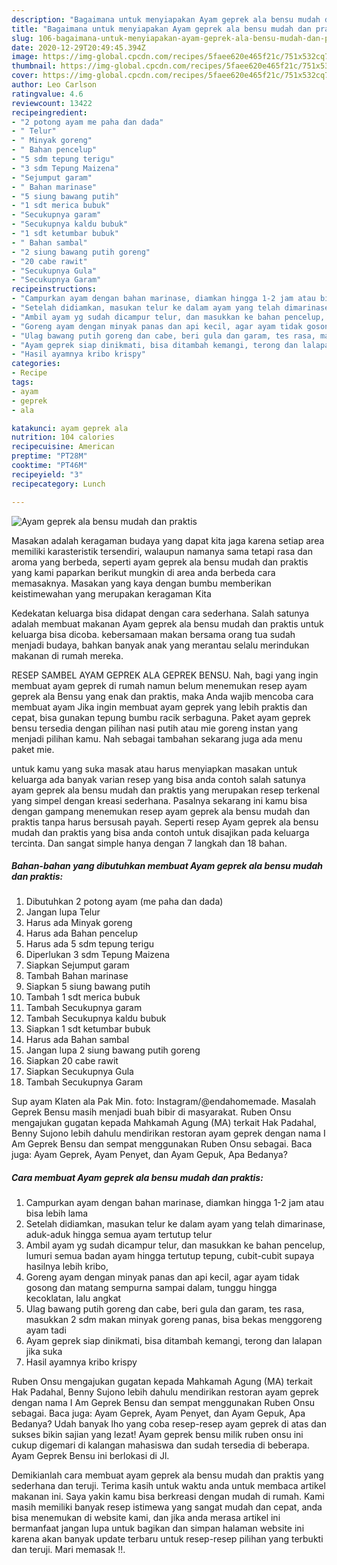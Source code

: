 ```yaml
---
description: "Bagaimana untuk menyiapakan Ayam geprek ala bensu mudah dan praktis minggu ini"
title: "Bagaimana untuk menyiapakan Ayam geprek ala bensu mudah dan praktis minggu ini"
slug: 106-bagaimana-untuk-menyiapakan-ayam-geprek-ala-bensu-mudah-dan-praktis-minggu-ini
date: 2020-12-29T20:49:45.394Z
image: https://img-global.cpcdn.com/recipes/5faee620e465f21c/751x532cq70/ayam-geprek-ala-bensu-mudah-dan-praktis-foto-resep-utama.jpg
thumbnail: https://img-global.cpcdn.com/recipes/5faee620e465f21c/751x532cq70/ayam-geprek-ala-bensu-mudah-dan-praktis-foto-resep-utama.jpg
cover: https://img-global.cpcdn.com/recipes/5faee620e465f21c/751x532cq70/ayam-geprek-ala-bensu-mudah-dan-praktis-foto-resep-utama.jpg
author: Leo Carlson
ratingvalue: 4.6
reviewcount: 13422
recipeingredient:
- "2 potong ayam me paha dan dada"
- " Telur"
- " Minyak goreng"
- " Bahan pencelup"
- "5 sdm tepung terigu"
- "3 sdm Tepung Maizena"
- "Sejumput garam"
- " Bahan marinase"
- "5 siung bawang putih"
- "1 sdt merica bubuk"
- "Secukupnya garam"
- "Secukupnya kaldu bubuk"
- "1 sdt ketumbar bubuk"
- " Bahan sambal"
- "2 siung bawang putih goreng"
- "20 cabe rawit"
- "Secukupnya Gula"
- "Secukupnya Garam"
recipeinstructions:
- "Campurkan ayam dengan bahan marinase, diamkan hingga 1-2 jam atau bisa lebih lama"
- "Setelah didiamkan, masukan telur ke dalam ayam yang telah dimarinase, aduk-aduk hingga semua ayam tertutup telur"
- "Ambil ayam yg sudah dicampur telur, dan masukkan ke bahan pencelup, lumuri semua badan ayam hingga tertutup tepung, cubit-cubit supaya hasilnya lebih kribo,"
- "Goreng ayam dengan minyak panas dan api kecil, agar ayam tidak gosong dan matang sempurna sampai dalam, tunggu hingga kecoklatan, lalu angkat"
- "Ulag bawang putih goreng dan cabe, beri gula dan garam, tes rasa, masukkan 2 sdm makan minyak goreng panas, bisa bekas menggoreng ayam tadi"
- "Ayam geprek siap dinikmati, bisa ditambah kemangi, terong dan lalapan jika suka"
- "Hasil ayamnya kribo krispy"
categories:
- Recipe
tags:
- ayam
- geprek
- ala

katakunci: ayam geprek ala 
nutrition: 104 calories
recipecuisine: American
preptime: "PT28M"
cooktime: "PT46M"
recipeyield: "3"
recipecategory: Lunch

---
```



![Ayam geprek ala bensu mudah dan praktis](https://img-global.cpcdn.com/recipes/5faee620e465f21c/751x532cq70/ayam-geprek-ala-bensu-mudah-dan-praktis-foto-resep-utama.jpg)

Masakan adalah keragaman budaya yang dapat kita jaga karena setiap area memiliki karasteristik tersendiri, walaupun namanya sama tetapi rasa dan aroma yang berbeda, seperti ayam geprek ala bensu mudah dan praktis yang kami paparkan berikut mungkin di area anda berbeda cara memasaknya. Masakan yang kaya dengan bumbu memberikan keistimewahan yang merupakan keragaman Kita

Kedekatan keluarga bisa didapat dengan cara sederhana. Salah satunya adalah membuat makanan Ayam geprek ala bensu mudah dan praktis untuk keluarga bisa dicoba. kebersamaan makan bersama orang tua sudah menjadi budaya, bahkan banyak anak yang merantau selalu merindukan makanan di rumah mereka.

RESEP SAMBEL AYAM GEPREK ALA GEPREK BENSU. Nah, bagi yang ingin membuat ayam geprek di rumah namun belum menemukan resep ayam geprek ala Bensu yang enak dan praktis, maka Anda wajib mencoba cara membuat ayam Jika ingin membuat ayam geprek yang lebih praktis dan cepat, bisa gunakan tepung bumbu racik serbaguna. Paket ayam geprek bensu tersedia dengan pilihan nasi putih atau mie goreng instan yang menjadi pilihan kamu. Nah sebagai tambahan sekarang juga ada menu paket mie.

untuk kamu yang suka masak atau harus menyiapkan masakan untuk keluarga ada banyak varian resep yang bisa anda contoh salah satunya ayam geprek ala bensu mudah dan praktis yang merupakan resep terkenal yang simpel dengan kreasi sederhana. Pasalnya sekarang ini kamu bisa dengan gampang menemukan resep ayam geprek ala bensu mudah dan praktis tanpa harus bersusah payah.
Seperti resep Ayam geprek ala bensu mudah dan praktis yang bisa anda contoh untuk disajikan pada keluarga tercinta. Dan sangat simple hanya dengan 7 langkah dan 18 bahan.


<!--inarticleads1-->

##### Bahan-bahan yang dibutuhkan membuat Ayam geprek ala bensu mudah dan praktis:

1. Dibutuhkan 2 potong ayam (me paha dan dada)
1. Jangan lupa  Telur
1. Harus ada  Minyak goreng
1. Harus ada  Bahan pencelup
1. Harus ada 5 sdm tepung terigu
1. Diperlukan 3 sdm Tepung Maizena
1. Siapkan Sejumput garam
1. Tambah  Bahan marinase
1. Siapkan 5 siung bawang putih
1. Tambah 1 sdt merica bubuk
1. Tambah Secukupnya garam
1. Tambah Secukupnya kaldu bubuk
1. Siapkan 1 sdt ketumbar bubuk
1. Harus ada  Bahan sambal
1. Jangan lupa 2 siung bawang putih goreng
1. Siapkan 20 cabe rawit
1. Siapkan Secukupnya Gula
1. Tambah Secukupnya Garam


Sup ayam Klaten ala Pak Min. foto: Instagram/@endahomemade. Masalah Geprek Bensu masih menjadi buah bibir di masyarakat. Ruben Onsu mengajukan gugatan kepada Mahkamah Agung (MA) terkait Hak Padahal, Benny Sujono lebih dahulu mendirikan restoran ayam geprek dengan nama I Am Geprek Bensu dan sempat menggunakan Ruben Onsu sebagai. Baca juga: Ayam Geprek, Ayam Penyet, dan Ayam Gepuk, Apa Bedanya? 

<!--inarticleads2-->

##### Cara membuat  Ayam geprek ala bensu mudah dan praktis:

1. Campurkan ayam dengan bahan marinase, diamkan hingga 1-2 jam atau bisa lebih lama
1. Setelah didiamkan, masukan telur ke dalam ayam yang telah dimarinase, aduk-aduk hingga semua ayam tertutup telur
1. Ambil ayam yg sudah dicampur telur, dan masukkan ke bahan pencelup, lumuri semua badan ayam hingga tertutup tepung, cubit-cubit supaya hasilnya lebih kribo,
1. Goreng ayam dengan minyak panas dan api kecil, agar ayam tidak gosong dan matang sempurna sampai dalam, tunggu hingga kecoklatan, lalu angkat
1. Ulag bawang putih goreng dan cabe, beri gula dan garam, tes rasa, masukkan 2 sdm makan minyak goreng panas, bisa bekas menggoreng ayam tadi
1. Ayam geprek siap dinikmati, bisa ditambah kemangi, terong dan lalapan jika suka
1. Hasil ayamnya kribo krispy


Ruben Onsu mengajukan gugatan kepada Mahkamah Agung (MA) terkait Hak Padahal, Benny Sujono lebih dahulu mendirikan restoran ayam geprek dengan nama I Am Geprek Bensu dan sempat menggunakan Ruben Onsu sebagai. Baca juga: Ayam Geprek, Ayam Penyet, dan Ayam Gepuk, Apa Bedanya? Udah banyak lho yang coba resep-resep ayam geprek di atas dan sukses bikin sajian yang lezat! Ayam geprek bensu milik ruben onsu ini cukup digemari di kalangan mahasiswa dan sudah tersedia di beberapa. Ayam Geprek Bensu ini berlokasi di Jl. 

Demikianlah cara membuat ayam geprek ala bensu mudah dan praktis yang sederhana dan teruji. Terima kasih untuk waktu anda untuk membaca artikel makanan ini. Saya yakin kamu bisa berkreasi dengan mudah di rumah. Kami masih memiliki banyak resep istimewa yang sangat mudah dan cepat, anda bisa menemukan di website kami, dan jika anda merasa artikel ini bermanfaat jangan lupa untuk bagikan dan simpan halaman website ini karena akan banyak update terbaru untuk resep-resep pilihan yang terbukti dan teruji. Mari memasak !!. 
